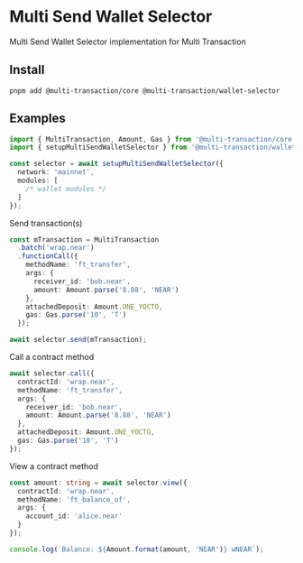 # Multi Send Wallet Selector
Multi Send Wallet Selector implementation for Multi Transaction

## Install
```shell
pnpm add @multi-transaction/core @multi-transaction/wallet-selector
```

## Examples
```ts
import { MultiTransaction, Amount, Gas } from '@multi-transaction/core';
import { setupMultiSendWalletSelector } from '@multi-transaction/wallet-selector';
```

```ts
const selector = await setupMultiSendWalletSelector({
  network: 'mainnet',
  modules: [
    /* wallet modules */
  ]
});
```

Send transaction(s)
```ts
const mTransaction = MultiTransaction
  .batch('wrap.near')
  .functionCall({
    methodName: 'ft_transfer',
    args: {
      receiver_id: 'bob.near',
      amount: Amount.parse('8.88', 'NEAR')
    },
    attachedDeposit: Amount.ONE_YOCTO,
    gas: Gas.parse('10', 'T')
  });

await selector.send(mTransaction);
```

Call a contract method
```ts
await selector.call({
  contractId: 'wrap.near',
  methodName: 'ft_transfer',
  args: {
    receiver_id: 'bob.near',
    amount: Amount.parse('8.88', 'NEAR')
  },
  attachedDeposit: Amount.ONE_YOCTO,
  gas: Gas.parse('10', 'T')
});
```

View a contract method
```ts
const amount: string = await selector.view({
  contractId: 'wrap.near',
  methodName: 'ft_balance_of',
  args: {
    account_id: 'alice.near'
  }
});

console.log(`Balance: ${Amount.format(amount, 'NEAR')} wNEAR`);
```
